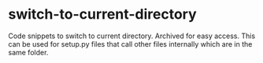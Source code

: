 # switch-to-current-directory
Code snippets to switch to current directory. Archived for easy access.
This can be used for setup.py files that call other files internally which are in the same folder.

